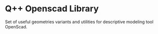 # Q++ Openscad Library

Set of useful geometries variants and utilities for descriptive modeling tool OpenScad.
